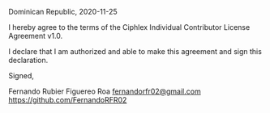 Dominican Republic, 2020-11-25

I hereby agree to the terms of the Ciphlex Individual Contributor License
Agreement v1.0.

I declare that I am authorized and able to make this agreement and sign this
declaration.

Signed,

Fernando Rubier Figuereo Roa fernandorfr02@gmail.com https://github.com/FernandoRFR02
